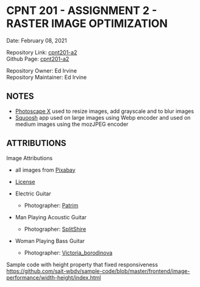 # CPNT 201 - ASSIGNMENT 2 - RASTER IMAGE OPTIMIZATION  

Date:  February 08, 2021  

Repository Link:  [cpnt201-a2]()  
Github Page: [cpnt201-a2]()  

Repository Owner: Ed Irvine  
Repository Maintainer: Ed Irvine  

## NOTES  

- [Photoscape X](http://x.photoscape.org/) used to resize images, add grayscale and to blur images  
- [Squoosh](https://squoosh.app/) app used on large images using Webp encoder and used on medium images using the mozJPEG encoder  

## ATTRIBUTIONS  

Image Attributions  

- all images from [Pixabay](https://pixabay.com/)  
- [License](https://pixabay.com/service/license/)  

- Electric Guitar
  - Photographer:  [Patrim](https://pixabay.com/users/patrim-541396/)  

- Man Playing Acoustic Guitar
  - Photographer: [SplitShire](https://pixabay.com/users/splitshire-364019/)  

- Woman Playing Bass Guitar
  - Photographer: [Victoria_borodinova](https://pixabay.com/users/victoria_borodinova-6314823/)  


Sample code with height property that fixed responsiveness  
https://github.com/sait-wbdv/sample-code/blob/master/frontend/image-performance/width-height/index.html  